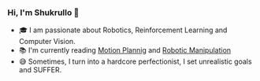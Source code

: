 ### Hi, I'm Shukrullo 👋


- 🎓 I am passionate about Robotics, Reinforcement Learning and Computer Vision.
- 📚 I'm currently reading [Motion Plannig](https://roboticseabass.com/2024/06/30/how-do-robot-manipulators-move/) and [Robotic Manipulation](https://manipulation.csail.mit.edu/)
- 😅 Sometimes, I turn into a hardcore perfectionist, I set unrealistic goals and SUFFER. 



